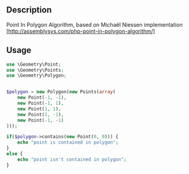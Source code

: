 Description
-----------
Point In Polygon Algorithm, based on Michaël Niessen implementation [http://assemblysys.com/php-point-in-polygon-algorithm/]

Usage
-----
```PHP
use \Geometry\Point;
use \Geometry\Points;
use \Geometry\Polygon;


$polygon = new Polygon(new Points(array(
    new Point(-1, -1),
    new Point(-1, 1),
    new Point(1, 1),
    new Point(1, -1),
    new Point(-1, -1)
)));

if($polygon->contains(new Point(0, 0))) {
    echo "point is contained in polygon";
}
else {
    echo "point isn't contained in polygon";
}
```